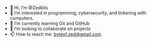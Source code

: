 - 👋 Hi, I’m @Zedbits
- 👀 I’m interested in programming, cybersecurity, and tinkering with computers.
- 🌱 I’m currently learning Git and GitHub
- 💞️ I’m looking to collaborate on projects
- 📫 How to reach me: [byteof.zed@gmail.com](mailto:byteof.zed@gmail.com)
